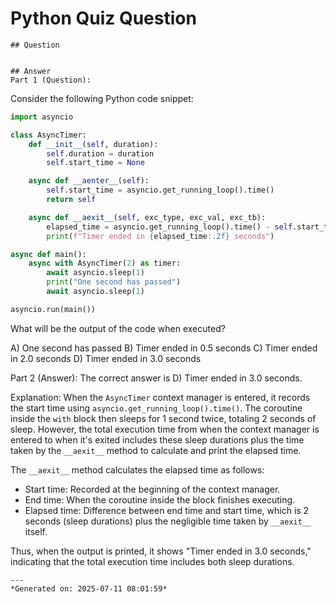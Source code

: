 # Python Quiz Question
    
    ## Question
    
    
    ## Answer
    Part 1 (Question):
Consider the following Python code snippet:

```python
import asyncio

class AsyncTimer:
    def __init__(self, duration):
        self.duration = duration
        self.start_time = None

    async def __aenter__(self):
        self.start_time = asyncio.get_running_loop().time()
        return self

    async def __aexit__(self, exc_type, exc_val, exc_tb):
        elapsed_time = asyncio.get_running_loop().time() - self.start_time
        print(f"Timer ended in {elapsed_time:.2f} seconds")

async def main():
    async with AsyncTimer(2) as timer:
        await asyncio.sleep(1)
        print("One second has passed")
        await asyncio.sleep(1)

asyncio.run(main())
```

What will be the output of the code when executed?

A) One second has passed
B) Timer ended in 0.5 seconds
C) Timer ended in 2.0 seconds
D) Timer ended in 3.0 seconds

Part 2 (Answer):
The correct answer is D) Timer ended in 3.0 seconds.

Explanation:
When the `AsyncTimer` context manager is entered, it records the start time using `asyncio.get_running_loop().time()`. The coroutine inside the `with` block then sleeps for 1 second twice, totaling 2 seconds of sleep. However, the total execution time from when the context manager is entered to when it's exited includes these sleep durations plus the time taken by the `__aexit__` method to calculate and print the elapsed time.

The `__aexit__` method calculates the elapsed time as follows:
- Start time: Recorded at the beginning of the context manager.
- End time: When the coroutine inside the block finishes executing.
- Elapsed time: Difference between end time and start time, which is 2 seconds (sleep durations) plus the negligible time taken by `__aexit__` itself.

Thus, when the output is printed, it shows "Timer ended in 3.0 seconds," indicating that the total execution time includes both sleep durations.
    
    ---
    *Generated on: 2025-07-11 08:01:59*
    